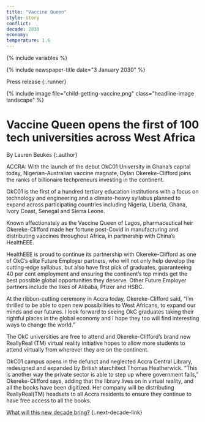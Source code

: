 ```yaml
---
title: "Vaccine Queen"
style: story
conflict: 
decade: 2030
economy: 
temperature: 1.6
---
```


{% include variables %}

{% include newspaper-title date="3 January 2030" %}

Press release
{:.runner}

{% include image file="child-getting-vaccine.png" class="headline-image landscape" %}

# Vaccine Queen opens the first of 100 tech universities across West Africa

By Lauren Beukes
{:.author}

ACCRA: With the launch of the debut OkC01 University in Ghana’s capital today, Nigerian-Australian vaccine magnate, Dylan Okereke-Clifford joins the ranks of billionaire techpreneurs investing in the continent.

OkC01 is the first of a hundred tertiary education institutions with a focus on technology and engineering and a climate-heavy syllabus planned to expand across participating countries including Nigeria, Liberia, Ghana, Ivory Coast, Senegal and Sierra Leone.

Known affectionately as the Vaccine Queen of Lagos, pharmaceutical heir Okereke-Clifford made her fortune post-Covid in manufacturing and distributing vaccines throughout Africa, in partnership with China’s HealthEEE.

HealthEEE is proud to continue its partnership with Okereke-Clifford as one of OkC’s elite Future Employer partners, who will not only help develop the cutting-edge syllabus, but also have first pick of graduates, guaranteeing 40&nbsp;per&nbsp;cent employment and ensuring the continent’s top minds get the best possible global opportunities they deserve. Other Future Employer partners include the likes of Alibaba, Pfizer and HSBC.

At the ribbon-cutting ceremony in Accra today, Okereke-Clifford said, “I’m thrilled to be able to open new possibilities to West Africans, to expand our minds and our futures. I look forward to seeing OkC graduates taking their rightful places in the global economy and I hope they too will find interesting ways to change the world.”

The OkC universities are free to attend and Okereke-Clifford’s brand new ReallyReal (TM) virtual reality initiative hopes to allow more students to attend virtually from wherever they are on the continent.

OkC01 campus opens in the defunct and neglected Accra Central Library, redesigned and expanded by British starchitect Thomas Heatherwick. “This is another way the private sector is able to step up where government fails,” Okereke-Clifford says, adding that the library lives on in virtual reality, and all the books have been digitized. Her company will be distributing ReallyReal(TM) headsets to all Accra residents to ensure they continue to have free access to all the books.

[What will this new decade bring?](chapter_grassroots-inequality-rebellion.html)
{:.next-decade-link}
